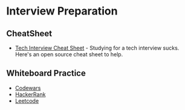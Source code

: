 # Interview Preparation

## CheatSheet

- [Tech Interview Cheat Sheet](https://github.com/tsiege/Tech-Interview-Cheat-Sheet) - Studying for a tech interview sucks. Here's an open source cheat sheet to help.

## Whiteboard Practice

* [Codewars](https://www.codewars.com/)
* [HackerRank](https://www.hackerrank.com/)
* [Leetcode](https://leetcode.com/)

